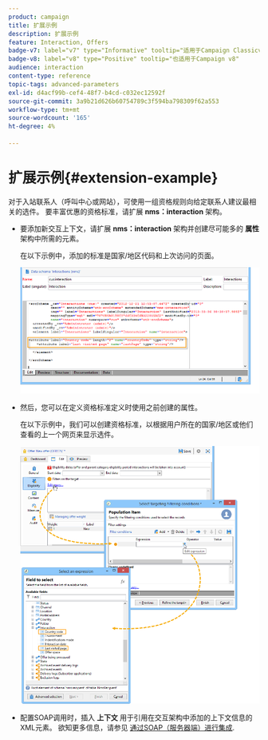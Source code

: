 ```yaml
---
product: campaign
title: 扩展示例
description: 扩展示例
feature: Interaction, Offers
badge-v7: label="v7" type="Informative" tooltip="适用于Campaign Classicv7"
badge-v8: label="v8" type="Positive" tooltip="也适用于Campaign v8"
audience: interaction
content-type: reference
topic-tags: advanced-parameters
exl-id: d4acf99b-cef4-48f7-b4cd-c032ec12592f
source-git-commit: 3a9b21d626b60754789c3f594ba798309f62a553
workflow-type: tm+mt
source-wordcount: '165'
ht-degree: 4%

---
```


# 扩展示例{#extension-example}



对于入站联系人（呼叫中心或网站），可使用一组资格规则向给定联系人建议最相关的选件。 要丰富优惠的资格标准，请扩展 **nms：interaction** 架构。

* 要添加新交互上下文，请扩展 **nms：interaction** 架构并创建尽可能多的 **属性** 架构中所需的元素。

  在以下示例中，添加的标准是国家/地区代码和上次访问的页面。

  ![](assets/s_ncs_configuration_offer_schemas.png)

* 然后，您可以在定义资格标准定义时使用之前创建的属性。

  在以下示例中，我们可以创建资格标准，以根据用户所在的国家/地区或他们查看的上一个网页来显示选件。

  ![](assets/s_ncs_configuration_offer_context.png)

* 配置SOAP调用时，插入 **上下文** 用于引用在交互架构中添加的上下文信息的XML元素。 欲知更多信息，请参见 [通过SOAP（服务器端）进行集成](../../interaction/using/integration-via-soap--server-side-.md).
